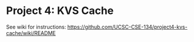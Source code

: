 # Project 4: KVS Cache

See wiki for instructions: https://github.com/UCSC-CSE-134/project4-kvs-cache/wiki/README

